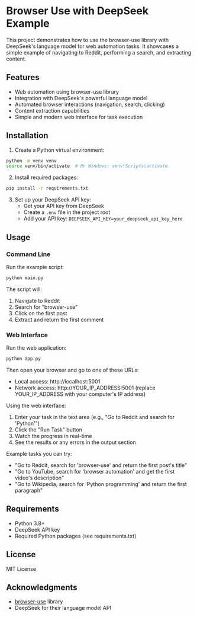 # Browser Use with DeepSeek Example

This project demonstrates how to use the browser-use library with DeepSeek's language model for web automation tasks. It showcases a simple example of navigating to Reddit, performing a search, and extracting content.

## Features

- Web automation using browser-use library
- Integration with DeepSeek's powerful language model
- Automated browser interactions (navigation, search, clicking)
- Content extraction capabilities
- Simple and modern web interface for task execution

## Installation

1. Create a Python virtual environment:
```bash
python -m venv venv
source venv/bin/activate  # On Windows: venv\Scripts\activate
```

2. Install required packages:
```bash
pip install -r requirements.txt
```

3. Set up your DeepSeek API key:
   - Get your API key from DeepSeek
   - Create a `.env` file in the project root
   - Add your API key: `DEEPSEEK_API_KEY=your_deepseek_api_key_here`

## Usage

### Command Line
Run the example script:
```bash
python main.py
```

The script will:
1. Navigate to Reddit
2. Search for "browser-use"
3. Click on the first post
4. Extract and return the first comment

### Web Interface
Run the web application:
```bash
python app.py
```

Then open your browser and go to one of these URLs:
- Local access: http://localhost:5001
- Network access: http://YOUR_IP_ADDRESS:5001 (replace YOUR_IP_ADDRESS with your computer's IP address)

Using the web interface:
1. Enter your task in the text area (e.g., "Go to Reddit and search for 'Python'")
2. Click the "Run Task" button
3. Watch the progress in real-time
4. See the results or any errors in the output section

Example tasks you can try:
- "Go to Reddit, search for 'browser-use' and return the first post's title"
- "Go to YouTube, search for 'browser automation' and get the first video's description"
- "Go to Wikipedia, search for 'Python programming' and return the first paragraph"

## Requirements

- Python 3.8+
- DeepSeek API key
- Required Python packages (see requirements.txt)

## License

MIT License

## Acknowledgments

- [browser-use](https://github.com/browser-use/browser-use) library
- DeepSeek for their language model API 